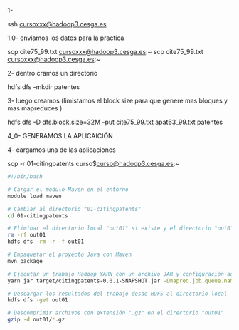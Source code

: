 1-

ssh cursoxxx@hadoop3.cesga.es

1.0- enviamos los datos para la practica

scp cite75_99.txt  cursoxxx@hadoop3.cesga.es:~
scp cite75_99.txt  cursoxxx@hadoop3.cesga.es:~


2- dentro cramos un directorio

hdfs dfs -mkdir patentes

3- luego creamos (limistamos el block size para que genere mas bloques y mas mapreduces )

hdfs dfs -D dfs.block.size=32M -put cite75_99.txt apat63_99.txt patentes 

4_0- GENERAMOS LA APLICAICIÓN

4- cargamos una de las aplicaciones 


scp -r 01-citingpatents curso$curso@hadoop3.cesga.es:~

```bash
#!/bin/bash

# Cargar el módulo Maven en el entorno
module load maven

# Cambiar al directorio "01-citingpatents"
cd 01-citingpatents

# Eliminar el directorio local "out01" si existe y el directorio "out01" en HDFS
rm -rf out01
hdfs dfs -rm -r -f out01

# Empaquetar el proyecto Java con Maven
mvn package

# Ejecutar un trabajo Hadoop YARN con un archivo JAR y configuración adicional
yarn jar target/citingpatents-0.0.1-SNAPSHOT.jar -Dmapred.job.queue.name=urgent patentes/cite75_99.txt out01

# Descargar los resultados del trabajo desde HDFS al directorio local
hdfs dfs -get out01

# Descomprimir archivos con extensión ".gz" en el directorio "out01"
gzip -d out01/*.gz

```
